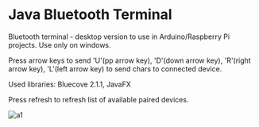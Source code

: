 # Java Bluetooth Terminal
Bluetooth terminal - desktop version to use in Arduino/Raspberry Pi projects.
Use only on windows. 

Press arrow keys to send 'U'(pp arrow key), 'D'(down arrow key), 'R'(right arrow key), 'L'(left arrow key) to send chars to connected device.

Used libraries: Bluecove 2.1.1, JavaFX

Press refresh to refresh list of available paired devices.

![a1](https://i.imgur.com/eenCPaO.png)
